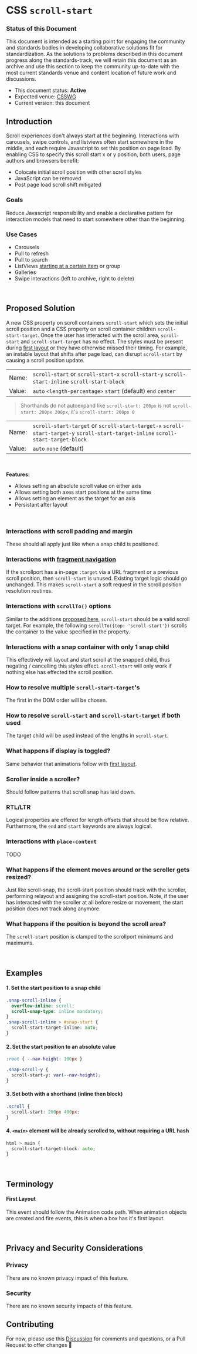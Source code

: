 # CSS `scroll-start`

### Status of this Document
This document is intended as a starting point for engaging the community and standards bodies in developing collaborative solutions fit for standardization. As the solutions to
problems described in this document progress along the standards-track, we will retain this document as an archive and use this section to keep the community up-to-date with the
most current standards venue and content location of future work and discussions.
* This document status: **Active**
* Expected venue: [CSSWG](https://drafts.csswg.org/)
* Current version: this document

## Introduction

Scroll experiences don't always start at the beginning. Interactions with carousels, swipe controls, and listviews often start somewhere in the middle, and each require Javascript to set this position on page load. By enabling CSS to specify this scroll start x or y position, both users, page authors and browsers benefit:
- Colocate initial scroll position with other scroll styles
- JavaScript can be removed
- Post page load scroll shift mitigated

### Goals
Reduce Javascript responsibility and enable a declarative pattern for interaction models that need to start somewhere other than the beginning.

### Use Cases
- Carousels
- Pull to refresh
- Pull to search
- ListViews [starting at a certain item](https://codepen.io/FelipePS/pen/mdqbqaE) or group
- Galleries
- Swipe interactions (left to archive, right to delete)

<br>

## Proposed Solution
A new CSS property on scroll containers `scroll-start` which sets the initial scroll position and a CSS property on scroll container children `scroll-start-target`. Once the user has interacted with the scroll area, `scroll-start` and `scroll-start-target` has no effect. The styles must be present during [first layout](#first-layout) or they have otherwise missed their timing. For example, an instable layout that shifts after page load, can disrupt `scroll-start` by causing a scroll position update. 

|   |   |
|:----------|:-------------| 
| Name: | `scroll-start` or `scroll-start-x` `scroll-start-y` `scroll-start-inline` `scroll-start-block` |  
| Value: | `auto` `<length-percentage>` `start` (default) `end` `center` |  

> Shorthands do not autoexpand like `scroll-start: 200px` is not `scroll-start: 200px 200px`, it's `scroll-start: 200px 0`

|   |   |
|:----------|:-------------| 
| Name: | `scroll-start-target` or `scroll-start-target-x` `scroll-start-target-y` `scroll-start-target-inline` `scroll-start-target-block` |  
| Value: | `auto` `none` (default) |  

<br>

**Features:**
- Allows setting an absolute scroll value on either axis
- Allows setting both axes start positions at the same time
- Allows setting an element as the target for an axis
- Persistant after layout

<br>

### Interactions with scroll padding and margin
These should all apply just like when a snap child is positioned.

### Interactions with [fragment navigation](https://html.spec.whatwg.org/multipage/browsing-the-web.html#scroll-to-fragid)
If the scrollport has a in-page `:target` via a URL fragment or a previous scroll position, then `scroll-start` is unused. Existing target logic should go unchanged. This makes `scroll-start` a soft request in the scroll position resolution routines. 

### Interactions with `scrollTo()` options
Similar to the additions [proposed here](https://github.com/argyleink/ScrollSnapExplainers/tree/main/js-scrollToOptions_Snap-Additions), `scroll-start` should be a valid scroll target. For example, the following `scrollTo({top: 'scroll-start'})` scrolls the container to the value specified in the property.

### Interactions with a snap container with only 1 snap child
This effectively will layout and start scroll at the snapped child, thus negating / cancelling this styles effect. `scroll-start` will only work if nothing else has effected the scroll position.

### How to resolve multiple `scroll-start-target`'s
The first in the DOM order will be chosen.

### How to resolve `scroll-start` and `scroll-start-target` if both used
The target child will be used instead of the lengths in `scroll-start`.

### What happens if display is toggled?
Same behavior that animations follow with [first layout](#first-layout).

### Scroller inside a scroller?
Should follow patterns that scroll snap has laid down.

### RTL/LTR
Logical properties are offered for length offsets that should be flow relative. Furthermore, the `end` and `start` keywords are always logical.

### Interactions with `place-content`
TODO

### What happens if the element moves around or the scroller gets resized?
Just like scroll-snap, the scroll-start position should track with the scroller, performing relayout and assigning the scroll-start position. Note, if the user has interacted with the scroller at all before resize or movement, the start position does not track along anymore.

### What happens if the position is beyond the scroll area?
The `scroll-start` position is clamped to the scrollport minimums and maximums. 

<br>

## Examples
#### 1. Set the start position to a snap child
```css
.snap-scroll-inline {
  overflow-inline: scroll;
  scroll-snap-type: inline mandatory;
}
.snap-scroll-inline > #snap-start {
  scroll-start-target-inline: auto;
}
```

#### 2. Set the start position to an absolute value
```css
:root { --nav-height: 100px }

.snap-scroll-y {
  scroll-start-y: var(--nav-height);
}
```

#### 3. Set both with a shorthand (inline then block)
```css
.scroll {
  scroll-start: 200px 400px;
}
```

#### 4. `<main>` element will be already scrolled to, without requiring a URL hash

```css
html > main {
  scroll-start-target-block: auto;
}
```

<br>

## Terminology

#### First Layout
This event should follow the Animation code path. When animation objects are created and fire events, this is when a box has it's first layout.

<br>

## Privacy and Security Considerations

### Privacy

There are no known privacy impact of this feature.

### Security

There are no known security impacts of this feature.

## Contributing
For now, please use this [Discussion](https://github.com/argyleink/ScrollSnapExplainers/discussions/4) for comments and questions, or a Pull Request to offer changes 🙏

